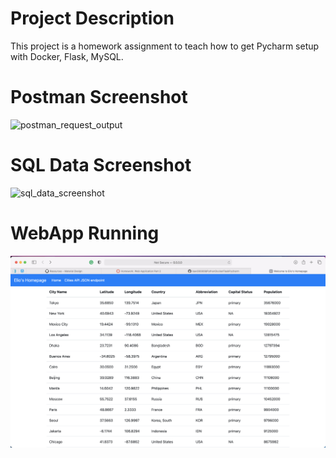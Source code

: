 # Project Description
This project is a homework assignment to teach how to get Pycharm setup with Docker, Flask, MySQL.
# Postman Screenshot
![postman_request_output](screenshots/postman.png)
# SQL Data Screenshot
![sql_data_screenshot](screenshots/query.png)
# WebApp Running
![webapp_data_screenshot](screenshots/runningwebapp.png)
